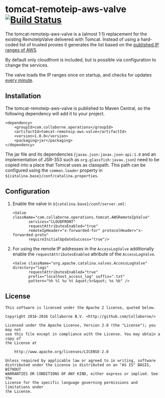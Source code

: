 tomcat-remoteip-aws-valve [![Build Status](https://travis-ci.org/Collaborne/tomcat-remoteip-aws-valve.svg?branch=master)](https://travis-ci.org/Collaborne/tomcat-remoteip-aws-valve)
=========================

The tomcat-remoteip-aws-valve is a (almost 1:1) replacement for the existing RemoteIpValve delivered with Tomcat. Instead of using a hard-coded list of trusted proxies
it generates the list based on the [published IP ranges of AWS](http://docs.aws.amazon.com/general/latest/gr/aws-ip-ranges.html).

By default only cloudfront is included, but is possible via configuration to change the services.

The valve loads the IP ranges once on startup, and checks for updates [every minute](https://github.com/Collaborne/tomcat-remoteip-aws-valve/issues/3).

Installation
------------

The tomcat-remoteip-aws-valve is published to Maven Central, so the following dependency will add it to your project.
~~~~
<dependency>
    <groupId>com.collaborne.operations</groupId>
    <artifactId>tomcat-remoteip-aws-valve</artifactId>
    <version>1.0.0</version>
    <packaging>jar</packaging>
</dependency>
~~~~

The jar file and its dependencies (`javax.json:javax.json-api:1.0` and an implementation of JSR-353 such as `org.glassfish:javax.json`) need to be
copied into a place that Tomcat uses as classpath. This path can be configured using the `common.loader` property in `${catalina.base}/conf/catalina.properties`.

Configuration
-------------

1. Enable the valve in `${catalina.base}/conf/server.xml`:
   ~~~~
   <Valve className="com.collaborne.operations.tomcat.AWSRemoteIpValve"
          services="CLOUDFRONT"
          requestAttributesEnabled="true"
          remoteIpHeader="x-forwarded-for" protocolHeader="x-forwarded-proto"
          requireInitialUpdateSuccess="true"/>
   ~~~~

2. For using the remote IP addresses in the `AccessLogValve` additionally enable the `requestAttributesEnabled` attribute of the `AccessLogValve`.
   ~~~~
   <Valve className="org.apache.catalina.valves.AccessLogValve" directory="logs"
          requestAttributesEnabled="true"
          prefix="localhost_access_log" suffix=".txt"
          pattern="%h %l %u %t &quot;%r&quot; %s %b" />
   ~~~~

License
-------

    This software is licensed under the Apache 2 license, quoted below.

    Copyright 2016-2016 Collaborne B.V. <http://github.com/Collaborne/>

    Licensed under the Apache License, Version 2.0 (the "License"); you may not
    use this file except in compliance with the License. You may obtain a copy of
    the License at

        http://www.apache.org/licenses/LICENSE-2.0

    Unless required by applicable law or agreed to in writing, software
    distributed under the License is distributed on an "AS IS" BASIS, WITHOUT
    WARRANTIES OR CONDITIONS OF ANY KIND, either express or implied. See the
    License for the specific language governing permissions and limitations under
    the License.
